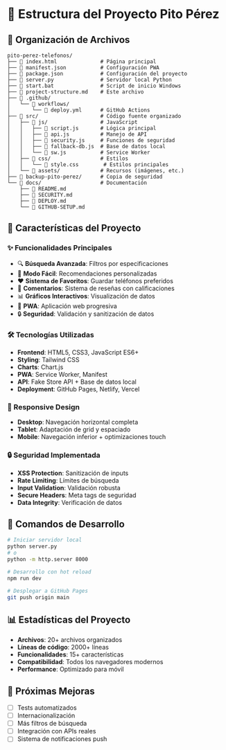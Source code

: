 # 📁 Estructura del Proyecto Pito Pérez

## 🎯 Organización de Archivos

```
pito-perez-telefonos/
├── 📄 index.html              # Página principal
├── 📄 manifest.json           # Configuración PWA
├── 📄 package.json            # Configuración del proyecto
├── 📄 server.py               # Servidor local Python
├── 📄 start.bat               # Script de inicio Windows
├── 📄 project-structure.md    # Este archivo
├── 📁 .github/
│   └── 📁 workflows/
│       └── 📄 deploy.yml      # GitHub Actions
├── 📁 src/                    # Código fuente organizado
│   ├── 📁 js/                 # JavaScript
│   │   ├── 📄 script.js       # Lógica principal
│   │   ├── 📄 api.js          # Manejo de API
│   │   ├── 📄 security.js     # Funciones de seguridad
│   │   ├── 📄 fallback-db.js  # Base de datos local
│   │   └── 📄 sw.js           # Service Worker
│   ├── 📁 css/                # Estilos
│   │   └── 📄 style.css        # Estilos principales
│   └── 📁 assets/             # Recursos (imágenes, etc.)
├── 📁 backup-pito-perez/      # Copia de seguridad
└── 📁 docs/                   # Documentación
    ├── 📄 README.md
    ├── 📄 SECURITY.md
    ├── 📄 DEPLOY.md
    └── 📄 GITHUB-SETUP.md
```

## 🎨 Características del Proyecto

### ✨ Funcionalidades Principales
- 🔍 **Búsqueda Avanzada**: Filtros por especificaciones
- 🎯 **Modo Fácil**: Recomendaciones personalizadas
- ❤️ **Sistema de Favoritos**: Guardar teléfonos preferidos
- 💬 **Comentarios**: Sistema de reseñas con calificaciones
- 📊 **Gráficos Interactivos**: Visualización de datos
- 📱 **PWA**: Aplicación web progresiva
- 🔒 **Seguridad**: Validación y sanitización de datos

### 🛠️ Tecnologías Utilizadas
- **Frontend**: HTML5, CSS3, JavaScript ES6+
- **Styling**: Tailwind CSS
- **Charts**: Chart.js
- **PWA**: Service Worker, Manifest
- **API**: Fake Store API + Base de datos local
- **Deployment**: GitHub Pages, Netlify, Vercel

### 📱 Responsive Design
- **Desktop**: Navegación horizontal completa
- **Tablet**: Adaptación de grid y espaciado
- **Mobile**: Navegación inferior + optimizaciones touch

### 🔒 Seguridad Implementada
- **XSS Protection**: Sanitización de inputs
- **Rate Limiting**: Límites de búsqueda
- **Input Validation**: Validación robusta
- **Secure Headers**: Meta tags de seguridad
- **Data Integrity**: Verificación de datos

## 🚀 Comandos de Desarrollo

```bash
# Iniciar servidor local
python server.py
# o
python -m http.server 8000

# Desarrollo con hot reload
npm run dev

# Desplegar a GitHub Pages
git push origin main
```

## 📊 Estadísticas del Proyecto
- **Archivos**: 20+ archivos organizados
- **Líneas de código**: 2000+ líneas
- **Funcionalidades**: 15+ características
- **Compatibilidad**: Todos los navegadores modernos
- **Performance**: Optimizado para móvil

## 🎯 Próximas Mejoras
- [ ] Tests automatizados
- [ ] Internacionalización
- [ ] Más filtros de búsqueda
- [ ] Integración con APIs reales
- [ ] Sistema de notificaciones push
